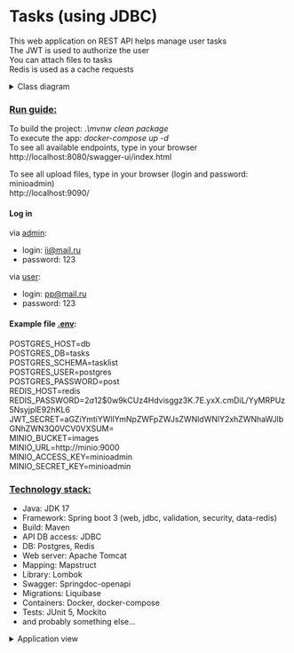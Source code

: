 # Tasks (using JDBC)

This web application on REST API  helps manage user tasks\
The JWT is used to authorize the user\
You can attach files to tasks\
Redis is used as a cache requests

<details>
<summary>Class diagram</summary>

![Screenshot](pictures/classdiagram.png)

</details>

### <u>Run guide:</u>

To build the project: *.\mvnw clean package*\
To execute the app: *docker-compose up -d*\
To see all available endpoints, type in your browser\
http://localhost:8080/swagger-ui/index.html

To see all upload files, type in your browser (login and password: minioadmin)\
http://localhost:9090/

#### Log in 

via <u>admin</u>:
* login: ii@mail.ru
* password: 123

via <u>user</u>:
* login: pp@mail.ru
* password: 123

#### Example file <u>.env</u>:
POSTGRES_HOST=db\
POSTGRES_DB=tasks\
POSTGRES_SCHEMA=tasklist\
POSTGRES_USER=postgres\
POSTGRES_PASSWORD=post\
REDIS_HOST=redis\
REDIS_PASSWORD=$2a$12$0w9kCUz4Hdvisggz3K.7E.yxX.cmDiL/YyMRPUz5NsyjplE92hKL6\
JWT_SECRET=aGZiYmtiYWllYmNpZWFpZWJsZWNldWNlY2xhZWNhaWJlbGNhZWN3Q0VCV0VXSUM=\
MINIO_BUCKET=images\
MINIO_URL=http://minio:9000\
MINIO_ACCESS_KEY=minioadmin\
MINIO_SECRET_KEY=minioadmin

### <u>Technology stack:</u>

* Java: JDK 17
* Framework: Spring boot 3 (web, jdbc, validation, security, data-redis)
* Build: Maven
* API DB access: JDBC
* DB: Postgres, Redis
* Web server: Apache Tomcat
* Mapping: Mapstruct
* Library: Lombok
* Swagger: Springdoc-openapi
* Migrations: Liquibase
* Containers: Docker, docker-compose
* Tests: JUnit 5, Mockito
* and probably something else...

<details>
<summary>Application view</summary>

![Screenshot](pictures/screen1.png)

---

![Screenshot](pictures/screen2.png)

</details>